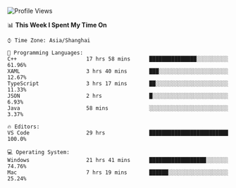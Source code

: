 <!--START_SECTION:waka-->
![Profile Views](http://img.shields.io/badge/Profile%20Views-13-blue)

📊 **This Week I Spent My Time On** 

```text
⌚︎ Time Zone: Asia/Shanghai

💬 Programming Languages: 
C++                      17 hrs 58 mins      ███████████████░░░░░░░░░░   61.96% 
XAML                     3 hrs 40 mins       ███░░░░░░░░░░░░░░░░░░░░░░   12.67% 
TypeScript               3 hrs 17 mins       ██░░░░░░░░░░░░░░░░░░░░░░░   11.33% 
JSON                     2 hrs               █░░░░░░░░░░░░░░░░░░░░░░░░   6.93% 
Java                     58 mins             ░░░░░░░░░░░░░░░░░░░░░░░░░   3.37%

🔥 Editors: 
VS Code                  29 hrs              █████████████████████████   100.0%

💻 Operating System: 
Windows                  21 hrs 41 mins      ██████████████████░░░░░░░   74.76% 
Mac                      7 hrs 19 mins       ██████░░░░░░░░░░░░░░░░░░░   25.24%

```


<!--END_SECTION:waka-->
